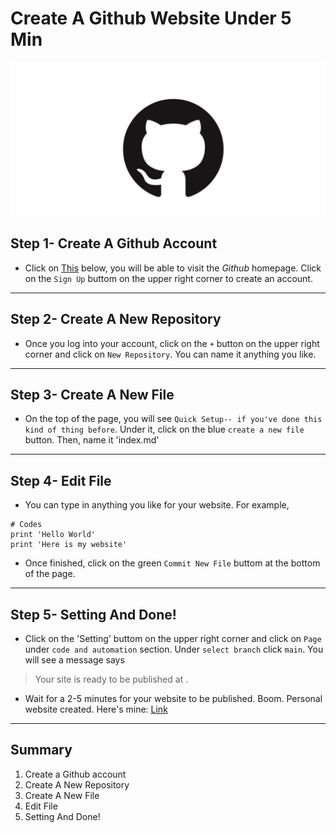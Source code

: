 # Create A Github Website Under 5 Min
![Image](image.jpeg)

## Step 1- Create A Github Account

- Click on [This](https://github.com) below, you will be able to visit the *Github* homepage. Click on the `Sign Up` buttom on the upper right corner to create an account.

---
## Step 2- Create A New Repository

- Once you log into your account, click on the `+` button on the upper right corner and click on `New Repository`. You can name it anything you like.

---

## Step 3- Create A New File

- On the top of the page, you will see `Quick Setup-- if you've done this kind of thing before`. Under it, click on the blue `create a new file` button. Then, name it 'index.md'

---

## Step 4- Edit File

- You can type in anything you like for your website. For example, 
```
# Codes
print 'Hello World'
print 'Here is my website'
```
- Once finished, click on the green `Commit New File` buttom at the bottom of the page. 

--- 

## Step 5- Setting And Done!
- Click on the 'Setting' buttom on the upper right corner and click on `Page` under `code and automation` section. Under `select branch` click `main`. You will see a message says 
> Your site is ready to be published at <url here>.
- Wait for a 2-5 minutes for your website to be published. Boom. Personal website created. 
Here's mine: [Link](https://Char15Xu.github.io/cse15l-lab-reports/index.html)

--- 
  
## Summary
1. Create a Github account
2. Create A New Repository
3. Create A New File
4. Edit File
5. Setting And Done!




  




